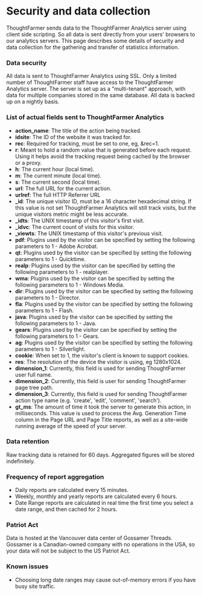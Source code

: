 # Security and data collection



ThoughtFarmer sends data to the ThoughtFarmer Analytics server using client side scripting. So all data is sent directly from your users' browsers to our analytics servers. This page describes some details of security and data collection for the gathering and transfer of statistics information.

### Data security <a id="section2"></a>

All data is sent to ThoughtFarmer Analytics using SSL. Only a limited number of ThoughtFarmer staff have access to the ThoughtFarmer Analytics server. The server is set up as a "multi-tenant" approach, with data for multiple companies stored in the same database. All data is backed up on a nightly basis.

### List of actual fields sent to ThoughtFarmer Analytics <a id="section3"></a>

* **action\_name**: The title of the action being tracked. 
* **idsite**: The ID of the website it was tracked for.
* **rec**: Required for tracking, must be set to one, eg, &rec=1.
* **r**: Meant to hold a random value that is generated before each request. Using it helps avoid the tracking request being cached by the browser or a proxy.
* **h**: The current hour \(local time\).
* **m**: The current minute \(local time\).
* **s**: The current second \(local time\).
* **url**: The full URL for the current action.
* **urlref**: The full HTTP Referrer URL
* **\_id**: The unique visitor ID, must be a 16 character hexadecimal string. If this value is not set ThoughtFarmer Analytics will still track visits, but the unique visitors metric might be less accurate.
* **\_idts**: The UNIX timestamp of this visitor's first visit. 
* **\_idvc**: The current count of visits for this visitor. 
* **\_viewts**: The UNIX timestamp of this visitor's previous visit. 
* **pdf**: Plugins used by the visitor can be specified by setting the following parameters to 1 - Adobe Acrobat.
* **qt**: Plugins used by the visitor can be specified by setting the following parameters to 1 - Quicktime.
* **realp**: Plugins used by the visitor can be specified by setting the following parameters to 1 - realplayer.
* **wma**: Plugins used by the visitor can be specified by setting the following parameters to 1 - Windows Media.
* **dir**: Plugins used by the visitor can be specified by setting the following parameters to 1 - Director.
* **fla**: Plugins used by the visitor can be specified by setting the following parameters to 1 - Flash.
* **java**: Plugins used by the visitor can be specified by setting the following parameters to 1 - Java.
* **gears**: Plugins used by the visitor can be specified by setting the following parameters to 1 - Gears.
* **ag**: Plugins used by the visitor can be specified by setting the following parameters to 1 - Silverlight.
* **cookie**: When set to 1, the visitor's client is known to support cookies.
* **res**: The resolution of the device the visitor is using, eg 1280x1024.
* **dimension\_1**: Currently, this field is used for sending ThoughtFarmer user full name.
* **dimension\_2**: Currently, this field is user for sending ThoughtFarmer page tree path.
* **dimension\_3**: Currently, this field is used for sending ThoughtFarmer action type name \(e.g. 'create', 'edit', 'comment', 'search'\).
* **gt\_ms**: The amount of time it took the server to generate this action, in milliseconds. This value is used to process the Avg. Generation Time column in the Page URL and Page Title reports, as well as a site-wide running average of the speed of your server.

### Data retention <a id="section4"></a>

Raw tracking data is retained for 60 days. Aggregated figures will be stored indefinitely.

### Frequency of report aggregation <a id="section5"></a>

* Daily reports are calculated every 15 minutes.
* Weekly, monthly and yearly reports are calculated every 6 hours.
* Date Range reports are calculated in real time the first time you select a date range, and then cached for 2 hours.

### Patriot Act <a id="section6"></a>

Data is hosted at the Vancouver data center of Gossamer Threads. Gossamer is a Canadian-owned company with no operations in the USA, so your data will not be subject to the US Patriot Act.

### Known issues <a id="section8"></a>

* Choosing long date ranges may cause out-of-memory errors if you have busy site traffic.


